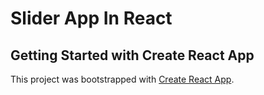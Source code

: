 # Slider App In React

## Getting Started with Create React App

This project was bootstrapped with [Create React App](https://github.com/facebook/create-react-app).

